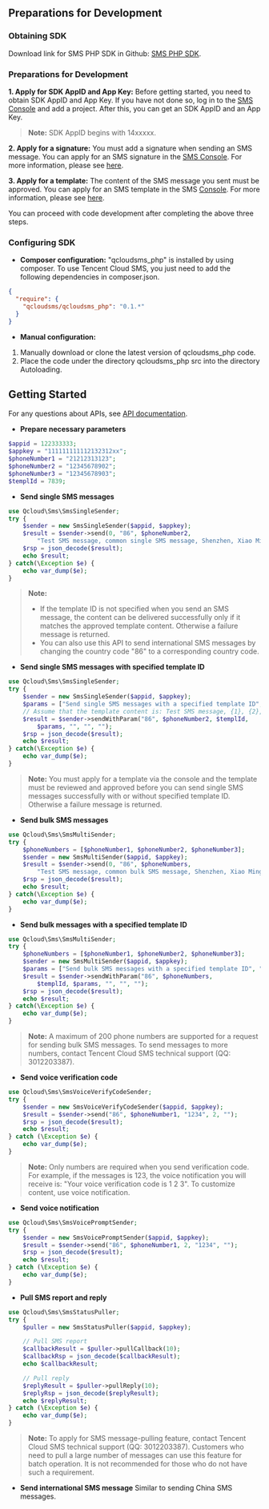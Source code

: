 ## Preparations for Development
### Obtaining SDK
Download link for SMS PHP SDK in Github: [SMS PHP SDK](https://github.com/qcloudsms/qcloudsms_php).

### Preparations for Development
**1. Apply for SDK AppID and App Key:**
Before getting started, you need to obtain SDK AppID and App Key. If you have not done so, log in to the [SMS Console](https://console.cloud.tencent.com/smsv2) and add a project. After this, you can get an SDK AppID and an App Key.
>**Note:**
> SDK AppID begins with 14xxxxx.

**2. Apply for a signature:**
You must add a signature when sending an SMS message. You can apply for an SMS signature in the [SMS Console](https://console.cloud.tencent.com/smsv2). For more information, please see [here](https://intl.cloud.tencent.com/document/product/382/18053#create-signatureD).

**3. Apply for a template:**
The content of the SMS message you sent must be approved. You can apply for an SMS template in the SMS [Console](https://console.cloud.tencent.com/smsv2). For more information, please see [here](https://intl.cloud.tencent.com/document/product/382/18053#create-body-template).

You can proceed with code development after completing the above three steps.

### Configuring SDK

- **Composer configuration:**
"qcloudsms_php" is installed by using composer. To use Tencent Cloud SMS, you just need to add the following dependencies in composer.json.
```json
{
  "require": {
    "qcloudsms/qcloudsms_php": "0.1.*"
  }
}
```

- **Manual configuration:**

 1. Manually download or clone the latest version of qcloudsms_php code.
 2. Place the code under the directory qcloudsms_php src into the directory Autoloading.

## Getting Started

For any questions about APIs, see [API documentation](/document/product/382/13297).

- **Prepare necessary parameters**
```php
$appid = 122333333;
$appkey = "111111111112132312xx";
$phoneNumber1 = "21212313123";
$phoneNumber2 = "12345678902";
$phoneNumber3 = "12345678903";
$templId = 7839;
```

- **Send single SMS messages**
```php
use Qcloud\Sms\SmsSingleSender;
try {
    $sender = new SmsSingleSender($appid, $appkey);
    $result = $sender->send(0, "86", $phoneNumber2,
        "Test SMS message, common single SMS message, Shenzhen, Xiao Ming, go to school.", "", "");
    $rsp = json_decode($result);
    echo $result;
} catch(\Exception $e) {
    echo var_dump($e);
}
```
> **Note:**
> - If the template ID is not specified when you send an SMS message, the content can be delivered successfully only if it matches the approved template content. Otherwise a failure message is returned.
> - You can also use this API to send international SMS messages by changing the country code "86" to a corresponding country code.

- **Send single SMS messages with specified template ID**
```php
use Qcloud\Sms\SmsSingleSender;
try {
    $sender = new SmsSingleSender($appid, $appkey);
    $params = ["Send single SMS messages with a specified template ID", "Shenzhen", "Xiao Ming"];
    // Assume that the template content is: Test SMS message, {1}, {2}, {3}, go to school.
    $result = $sender->sendWithParam("86", $phoneNumber2, $templId,
        $params, "", "", "");
    $rsp = json_decode($result);
    echo $result;
} catch(\Exception $e) {
    echo var_dump($e);
}
```
> **Note:**
> You must apply for a template via the console and the template must be reviewed and approved before you can send single SMS messages successfully with or without specified template ID. Otherwise a failure message is returned.

- **Send bulk SMS messages**
```php
use Qcloud\Sms\SmsMultiSender;
try {
    $phoneNumbers = [$phoneNumber1, $phoneNumber2, $phoneNumber3];
    $sender = new SmsMultiSender($appid, $appkey);
    $result = $sender->send(0, "86", $phoneNumbers,
        "Test SMS message, common bulk SMS message, Shenzhen, Xiao Ming, go to school.", "", "");
    $rsp = json_decode($result);
    echo $result;
} catch(\Exception $e) {
    echo var_dump($e);
}
```

- **Send bulk messages with a specified template ID**
```php
use Qcloud\Sms\SmsMultiSender;
try {
    $phoneNumbers = [$phoneNumber1, $phoneNumber2, $phoneNumber3];
    $sender = new SmsMultiSender($appid, $appkey);
    $params = ["Send bulk SMS messages with a specified template ID", "Shenzhen", "Xiao Ming"];
    $result = $sender->sendWithParam("86", $phoneNumbers,
        $templId, $params, "", "", "");
    $rsp = json_decode($result);
    echo $result;
} catch(\Exception $e) {
    echo var_dump($e);
}
```
> **Note:**
> A maximum of 200 phone numbers are supported for a request for sending bulk SMS messages. To send messages to more numbers, contact Tencent Cloud SMS technical support (QQ: 3012203387).

- **Send voice verification code**
```php
use Qcloud\Sms\SmsVoiceVerifyCodeSender;
try {
    $sender = new SmsVoiceVerifyCodeSender($appid, $appkey);
    $result = $sender->send("86", $phoneNumber1, "1234", 2, "");
    $rsp = json_decode($result);
    echo $result;
} catch (\Exception $e) {
    echo var_dump($e);
}
```
> **Note:**
> Only numbers are required when you send verification code. For example, if the messages is 123, the voice notification you will receive is: "Your voice verification code is 1 2 3". To customize content, use voice notification.

- **Send voice notification**
```php
use Qcloud\Sms\SmsVoicePromptSender;
try {
    $sender = new SmsVoicePromptSender($appid, $appkey);
    $result = $sender->send("86", $phoneNumber1, 2, "1234", "");
    $rsp = json_decode($result);
    echo $result;
} catch (\Exception $e) {
    echo var_dump($e);
}
```

- **Pull SMS report and reply**
```php
use Qcloud\Sms\SmsStatusPuller;
try {
    $puller = new SmsStatusPuller($appid, $appkey);

    // Pull SMS report
    $callbackResult = $puller->pullCallback(10);
    $callbackRsp = json_decode($callbackResult);
    echo $callbackResult;

    // Pull reply
    $replyResult = $puller->pullReply(10);
    $replyRsp = json_decode($replyResult);
    echo $replyResult;
} catch (\Exception $e) {
    echo var_dump($e);
}
```
>**Note:**
>To apply for SMS message-pulling feature, contact Tencent Cloud SMS technical support (QQ: 3012203387). Customers who need to pull a large number of messages can use this feature for batch operation. It is not recommended for those who do not have such a requirement.

- **Send international SMS message**
Similar to sending China SMS messages.

